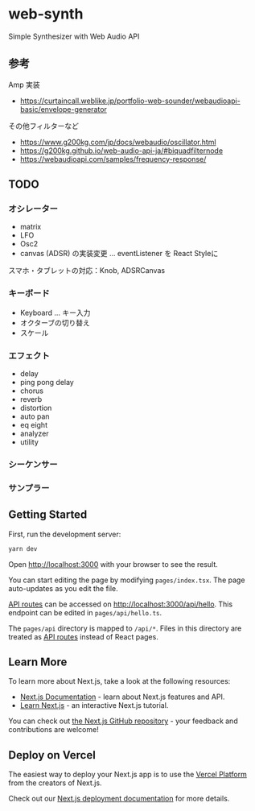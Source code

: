 # web-synth

Simple Synthesizer with Web Audio API

## 参考
Amp 実装
- https://curtaincall.weblike.jp/portfolio-web-sounder/webaudioapi-basic/envelope-generator

その他フィルターなど
- https://www.g200kg.com/jp/docs/webaudio/oscillator.html
- https://g200kg.github.io/web-audio-api-ja/#biquadfilternode
- https://webaudioapi.com/samples/frequency-response/


## TODO
### オシレーター
- matrix
- LFO
- Osc2
- canvas (ADSR) の実装変更 ... eventListener を React Styleに

スマホ・タブレットの対応：Knob, ADSRCanvas

### キーボード
- Keyboard ... キー入力
- オクターブの切り替え
- スケール

### エフェクト
- delay
- ping pong delay
- chorus
- reverb
- distortion
- auto pan
- eq eight
- analyzer
- utility

### シーケンサー
### サンプラー


## Getting Started

First, run the development server:

```bash
yarn dev
```

Open [http://localhost:3000](http://localhost:3000) with your browser to see the result.

You can start editing the page by modifying `pages/index.tsx`. The page auto-updates as you edit the file.

[API routes](https://nextjs.org/docs/api-routes/introduction) can be accessed on [http://localhost:3000/api/hello](http://localhost:3000/api/hello). This endpoint can be edited in `pages/api/hello.ts`.

The `pages/api` directory is mapped to `/api/*`. Files in this directory are treated as [API routes](https://nextjs.org/docs/api-routes/introduction) instead of React pages.

## Learn More

To learn more about Next.js, take a look at the following resources:

- [Next.js Documentation](https://nextjs.org/docs) - learn about Next.js features and API.
- [Learn Next.js](https://nextjs.org/learn) - an interactive Next.js tutorial.

You can check out [the Next.js GitHub repository](https://github.com/vercel/next.js/) - your feedback and contributions are welcome!

## Deploy on Vercel

The easiest way to deploy your Next.js app is to use the [Vercel Platform](https://vercel.com/new?utm_medium=default-template&filter=next.js&utm_source=create-next-app&utm_campaign=create-next-app-readme) from the creators of Next.js.

Check out our [Next.js deployment documentation](https://nextjs.org/docs/deployment) for more details.
